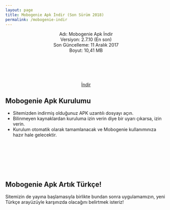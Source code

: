 ```yaml
---
layout: page
title: Mobogenie Apk İndir (Son Sürüm 2018)
permalink: /mobogenie-indir
---
```


<script async src="//pagead2.googlesyndication.com/pagead/js/adsbygoogle.js"></script>
<!-- KingBaglanti -->
<ins class="adsbygoogle"
     style="display:block"
     data-ad-client="ca-pub-7942429830883405"
     data-ad-slot="4590880399"
     data-ad-format="link"></ins>
<script>
(adsbygoogle = window.adsbygoogle || []).push({});
</script>
<center>
Adı: Mobogenie Apk İndir<br />
Versiyon: 2.7.10 (En son)<br />
Son Güncelleme: 11 Aralık 2017<br />
Boyut: 10,41 MB<br />
<center>
<script async="" src="//pagead2.googlesyndication.com/pagead/js/adsbygoogle.js"></script>
<!-- 200 90 -->
<ins class="adsbygoogle" data-ad-client="ca-pub-7942429830883405" data-ad-slot="4977168797" style="display: inline-block; height: 90px; width: 200px;"></ins>
<script>
(adsbygoogle = window.adsbygoogle || []).push({});
</script>
</center>
<a rel="nofollow" href="http://android.dl.mgccw.com/mu/android/release/10/3_2_17_1/mobogenie_1028.apk" target="_blank">İndir</a>
<script async src="//pagead2.googlesyndication.com/pagead/js/adsbygoogle.js"></script>
<!-- Esneking -->
<ins class="adsbygoogle"
     style="display:block"
     data-ad-client="ca-pub-7942429830883405"
     data-ad-slot="4659442398"
     data-ad-format="auto"></ins>
<script>
(adsbygoogle = window.adsbygoogle || []).push({});
</script>
</center>
<h2>Mobogenie Apk Kurulumu</h2>
<ul><li>Sitemizden indirmiş olduğunuz APK uzantılı dosyayı açın.</li>
<li>Bilinmeyen kaynaklardan kuruluma izin verin diye bir uyarı çıkarsa, izin verin.</li>
<li>Kurulum otomatik olarak tamamlanacak ve Mobogenie kullanımınıza hazır hale gelecektir.</li></ul>
<center>
<script async="" src="//pagead2.googlesyndication.com/pagead/js/adsbygoogle.js"></script>
<!-- 200 90 -->
<ins class="adsbygoogle" data-ad-client="ca-pub-7942429830883405" data-ad-slot="4977168797" style="display: inline-block; height: 90px; width: 200px;"></ins>
<script>
(adsbygoogle = window.adsbygoogle || []).push({});
</script>
</center>
<h2>Mobogenie Apk Artık Türkçe!</h2>
Sitemizin de yayına başlamasıyla birlikte bundan sonra uygulamamızın, yeni Türkçe arayüzüyle karşınızda olacağını belirtmek isteriz!
